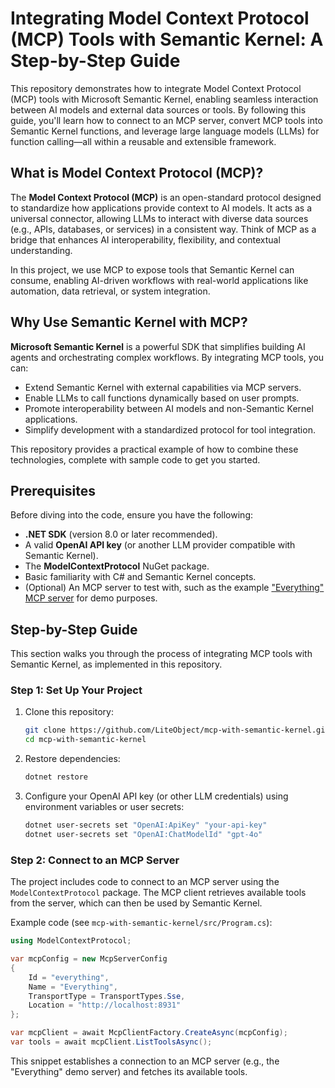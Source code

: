 # Integrating Model Context Protocol (MCP) Tools with Semantic Kernel: A Step-by-Step Guide

This repository demonstrates how to integrate Model Context Protocol (MCP) tools with Microsoft Semantic Kernel, enabling seamless interaction between AI models and external data sources or tools. By following this guide, you'll learn how to connect to an MCP server, convert MCP tools into Semantic Kernel functions, and leverage large language models (LLMs) for function calling—all within a reusable and extensible framework.

## What is Model Context Protocol (MCP)?

The **Model Context Protocol (MCP)** is an open-standard protocol designed to standardize how applications provide context to AI models. It acts as a universal connector, allowing LLMs to interact with diverse data sources (e.g., APIs, databases, or services) in a consistent way. Think of MCP as a bridge that enhances AI interoperability, flexibility, and contextual understanding.

In this project, we use MCP to expose tools that Semantic Kernel can consume, enabling AI-driven workflows with real-world applications like automation, data retrieval, or system integration.

## Why Use Semantic Kernel with MCP? 

**Microsoft Semantic Kernel** is a powerful SDK that simplifies building AI agents and orchestrating complex workflows. By integrating MCP tools, you can:

- Extend Semantic Kernel with external capabilities via MCP servers.
- Enable LLMs to call functions dynamically based on user prompts.
- Promote interoperability between AI models and non-Semantic Kernel applications.
- Simplify development with a standardized protocol for tool integration.

This repository provides a practical example of how to combine these technologies, complete with sample code to get you started.

## Prerequisites

Before diving into the code, ensure you have the following:
- **.NET SDK** (version 8.0 or later recommended).
- A valid **OpenAI API key** (or another LLM provider compatible with Semantic Kernel).
- The **ModelContextProtocol** NuGet package.
- Basic familiarity with C# and Semantic Kernel concepts.
- (Optional) An MCP server to test with, such as the example ["Everything" MCP server](https://mcp.so/server/server-everything) for demo purposes.

## Step-by-Step Guide

This section walks you through the process of integrating MCP tools with Semantic Kernel, as implemented in this repository.

### Step 1: Set Up Your Project

1. Clone this repository:

    ```bash
    git clone https://github.com/LiteObject/mcp-with-semantic-kernel.git
    cd mcp-with-semantic-kernel
    ```

2. Restore dependencies:
    
    ```bash
    dotnet restore
    ```

3. Configure your OpenAI API key (or other LLM credentials) using environment variables or user secrets:

    ```bash
    dotnet user-secrets set "OpenAI:ApiKey" "your-api-key"
    dotnet user-secrets set "OpenAI:ChatModelId" "gpt-4o"
    ```
    
### Step 2: Connect to an MCP Server

The project includes code to connect to an MCP server using the `ModelContextProtocol` package. The MCP client retrieves available tools from the server, which can then be used by Semantic Kernel.

Example code (see `mcp-with-semantic-kernel/src/Program.cs`):

```csharp
using ModelContextProtocol;

var mcpConfig = new McpServerConfig
{
    Id = "everything",
    Name = "Everything",
    TransportType = TransportTypes.Sse,
    Location = "http://localhost:8931"
};

var mcpClient = await McpClientFactory.CreateAsync(mcpConfig);
var tools = await mcpClient.ListToolsAsync();
```

This snippet establishes a connection to an MCP server (e.g., the "Everything" demo server) and fetches its available tools.